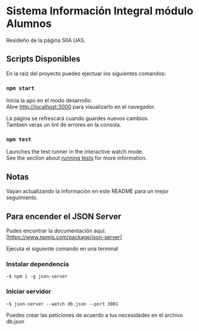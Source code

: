 # Sistema Información Integral módulo Alumnos

Resideño de la página SIIA UAS.

## Scripts Disponibles

En la raíz del proyecto puedes ejectuar los siguientes comandos:

### `npm start`

Inicia la apo en el modo desarrollo.\
Abre [http://localhost:3000](http://localhost:3000) para visualizarlo en el navegador.

La página se refrescará cuando guardes nuevos cambios.\
Tambien veras un lint de errores en la consola.

### `npm test`

Launches the test runner in the interactive watch mode.\
See the section about [running tests](https://facebook.github.io/create-react-app/docs/running-tests) for more information.

## Notas ##

Vayan actualizando la información en este README para un mejor seguimiento.

## Para encender el JSON Server ##

Pudes encontrar la documentación aquí: [https://www.npmjs.com/package/json-server]

Ejecuta el siguiente comando en una terminal 

### Instalar dependencia
```console
~$ npm i -g json-server
```

### Iniciar servidor
```console
~$ json-server --watch db.json --port 3001
```

Puedes crear las peticiones de acuerdo a tus necesidades en el archivo db.json